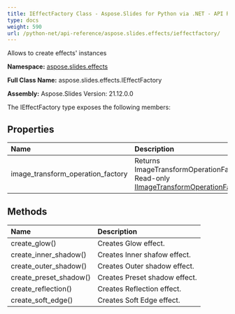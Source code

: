 ```yaml
---
title: IEffectFactory Class - Aspose.Slides for Python via .NET - API Reference
type: docs
weight: 590
url: /python-net/api-reference/aspose.slides.effects/ieffectfactory/
---
```


Allows to create effects' instances

**Namespace:** [aspose.slides.effects](/python-net/api-reference/aspose.slides.effects/)

**Full Class Name:** aspose.slides.effects.IEffectFactory

**Assembly:**  Aspose.Slides Version: 21.12.0.0

The IEffectFactory type exposes the following members:
## **Properties**
|**Name**|**Description**|
| :- | :- |
|image_transform_operation_factory|Returns ImageTransformOperationFactory.<br/>            Read-only [IImageTransformOperationFactory](/python-net/api-reference/aspose.slides.effects/iimagetransformoperationfactory/).|
## **Methods**
|**Name**|**Description**|
| :- | :- |
|create_glow()|Creates Glow effect.|
|create_inner_shadow()|Creates Inner shafow effect.|
|create_outer_shadow()|Creates Outer shadow effect.|
|create_preset_shadow()|Creates Preset shadow effect.|
|create_reflection()|Creates Reflection effect.|
|create_soft_edge()|Creates Soft Edge effect.|
